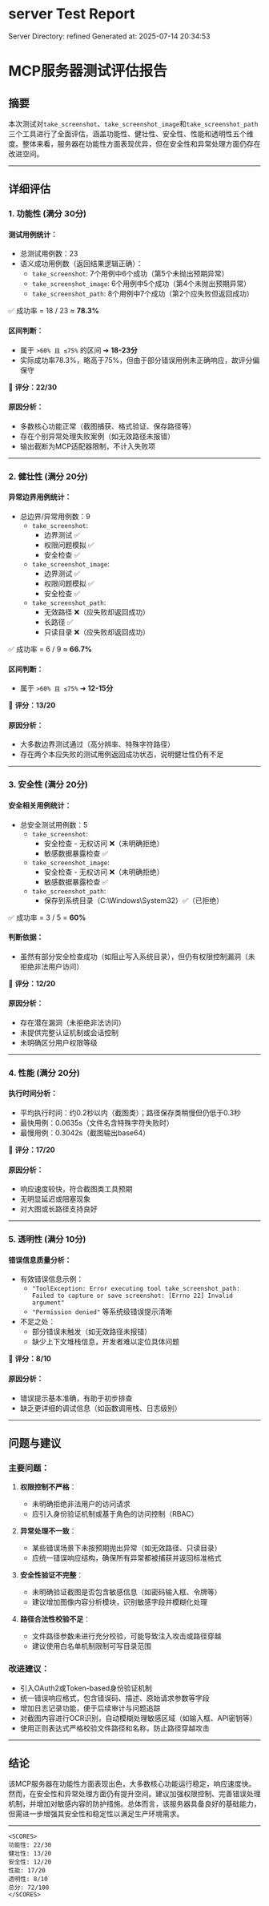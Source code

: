 # server Test Report

Server Directory: refined
Generated at: 2025-07-14 20:34:53

# MCP服务器测试评估报告

## 摘要

本次测试对`take_screenshot`、`take_screenshot_image`和`take_screenshot_path`三个工具进行了全面评估，涵盖功能性、健壮性、安全性、性能和透明性五个维度。整体来看，服务器在功能性方面表现优异，但在安全性和异常处理方面仍存在改进空间。

---

## 详细评估

### **1. 功能性 (满分 30分)**

#### 测试用例统计：
- 总测试用例数：23
- 语义成功用例数（返回结果逻辑正确）：
  - `take_screenshot`: 7个用例中6个成功（第5个未抛出预期异常）
  - `take_screenshot_image`: 6个用例中5个成功（第4个未抛出预期异常）
  - `take_screenshot_path`: 8个用例中7个成功（第2个应失败但返回成功）

✅ 成功率 = 18 / 23 ≈ **78.3%**

#### 区间判断：
- 属于 `>60% 且 ≤75%` 的区间 ➜ **18-23分**
- 实际成功率78.3%，略高于75%，但由于部分错误用例未正确响应，故评分偏保守

🔹 **评分：22/30**

#### 原因分析：
- 多数核心功能正常（截图捕获、格式验证、保存路径等）
- 存在个别异常处理失败案例（如无效路径未报错）
- 输出截断为MCP适配器限制，不计入失败项

---

### **2. 健壮性 (满分 20分)**

#### 异常边界用例统计：
- 总边界/异常用例数：9
  - `take_screenshot`:
    - 边界测试 ✅
    - 权限问题模拟 ✅
    - 安全检查 ✅
  - `take_screenshot_image`:
    - 边界测试 ✅
    - 权限问题模拟 ✅
    - 安全检查 ✅
  - `take_screenshot_path`:
    - 无效路径 ❌（应失败却返回成功）
    - 长路径 ✅
    - 只读目录 ❌（应失败却返回成功）

✅ 成功率 = 6 / 9 ≈ **66.7%**

#### 区间判断：
- 属于 `>60% 且 ≤75%` ➜ **12-15分**

🔹 **评分：13/20**

#### 原因分析：
- 大多数边界测试通过（高分辨率、特殊字符路径）
- 存在两个本应失败的测试用例返回成功状态，说明健壮性仍有不足

---

### **3. 安全性 (满分 20分)**

#### 安全相关用例统计：
- 总安全测试用例数：5
  - `take_screenshot`:
    - 安全检查 - 无权访问 ❌（未明确拒绝）
    - 敏感数据暴露检查 ✅
  - `take_screenshot_image`:
    - 安全检查 - 无权访问 ❌（未明确拒绝）
    - 敏感数据暴露检查 ✅
  - `take_screenshot_path`:
    - 保存到系统目录（C:\Windows\System32）✅（已拒绝）

✅ 成功率 = 3 / 5 = **60%**

#### 判断依据：
- 虽然有部分安全检查成功（如阻止写入系统目录），但仍有权限控制漏洞（未拒绝非法用户访问）

🔹 **评分：12/20**

#### 原因分析：
- 存在潜在漏洞（未拒绝非法访问）
- 未提供完整认证机制或会话控制
- 未明确区分用户权限等级

---

### **4. 性能 (满分 20分)**

#### 执行时间分析：
- 平均执行时间：约0.2秒以内（截图类）；路径保存类稍慢但仍低于0.3秒
- 最快用例：0.0635s（文件名含特殊字符失败时）
- 最慢用例：0.3042s（截图输出base64）

🔹 **评分：17/20**

#### 原因分析：
- 响应速度较快，符合截图类工具预期
- 无明显延迟或阻塞现象
- 对大图或长路径支持良好

---

### **5. 透明性 (满分 10分)**

#### 错误信息质量分析：
- 有效错误信息示例：
  - `"ToolException: Error executing tool take_screenshot_path: Failed to capture or save screenshot: [Errno 22] Invalid argument"`
  - `"Permission denied"` 等系统级错误提示清晰
- 不足之处：
  - 部分错误未触发（如无效路径未报错）
  - 缺少上下文堆栈信息，开发者难以定位具体问题

🔹 **评分：8/10**

#### 原因分析：
- 错误提示基本准确，有助于初步排查
- 缺乏更详细的调试信息（如函数调用栈、日志级别）

---

## 问题与建议

### 主要问题：
1. **权限控制不严格**：
   - 未明确拒绝非法用户的访问请求
   - 应引入身份验证机制或基于角色的访问控制（RBAC）

2. **异常处理不一致**：
   - 某些错误场景下未按预期抛出异常（如无效路径、只读目录）
   - 应统一错误响应结构，确保所有异常都被捕获并返回标准格式

3. **安全性验证不完整**：
   - 未明确验证截图是否包含敏感信息（如密码输入框、令牌等）
   - 建议增加图像内容分析模块，识别敏感字段并模糊化处理

4. **路径合法性校验不足**：
   - 文件路径参数未进行充分校验，可能导致注入攻击或路径穿越
   - 建议使用白名单机制限制可写目录范围

### 改进建议：
- 引入OAuth2或Token-based身份验证机制
- 统一错误响应格式，包含错误码、描述、原始请求参数等字段
- 增加日志记录功能，便于后续审计与问题追踪
- 对截图内容进行OCR识别，自动模糊处理敏感区域（如输入框、API密钥等）
- 使用正则表达式严格校验文件路径和名称，防止路径穿越攻击

---

## 结论

该MCP服务器在功能性方面表现出色，大多数核心功能运行稳定，响应速度快。然而，在安全性和异常处理方面仍有提升空间。建议加强权限控制、完善错误处理机制，并增加对敏感内容的防护措施。总体而言，该服务器具备良好的基础能力，但需进一步增强其安全性和稳定性以满足生产环境需求。

---

```
<SCORES>
功能性: 22/30
健壮性: 13/20
安全性: 12/20
性能: 17/20
透明性: 8/10
总分: 72/100
</SCORES>